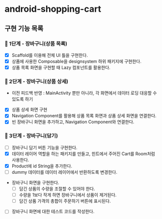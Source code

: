 # android-shopping-cart

## 구현 기능 목록

### 🚀 1단계 - 장바구니(상품 목록)
- [x] Scaffold를 이용해 전체 UI 틀을 구현한다.
- [x] 상품에 사용한 Composable을 designsystem 하위 패키지에 구현한다.
- [x] 상품 목록 화면을 구현할 때 Lazy 컴포넌트를 활용한다.

### 🚀 2단계 - 장바구니(상품 상세)
- 이전 피드백 반영 : MainActivity 뿐만 아니라, 각 화면에서 데이터 로딩 대응할 수 있도록 하기
- [x] 상품 상세 화면 구현
- [x] Navigation Component를 활용해 상품 목록 화면과 상품 상세 화면을 연결한다.
- [x] 빈 장바구니 화면을 추가하고, Navigation Component와 연결한다.

### 🚀 3단계 - 장바구니(담기)
- [ ] 장바구니 담기 버튼 기능을 구현한다.
- [x] 데이터 레이어 역할을 하는 패키지를 만들고, 힌트에서 주어진 Cart를 Room처럼 사용한다.
- [x] Product에 id String을 추가한다.
- [ ] dummy 데이터를 데이터 레이어에서 반환하도록 변경한다.
- 장바구니 화면을 구현한다.
  - [ ] 담긴 상품의 수량을 조절할 수 있어야 한다.
  - [ ] 수량을 1보다 작게 하면 장바구니에서 상품이 제거된다.
  - [ ] 담긴 상품 가격의 총합이 주문하기 버튼에 표시된다.
- [ ] 장바구니 화면에 대한 테스트 코드를 작성한다.
